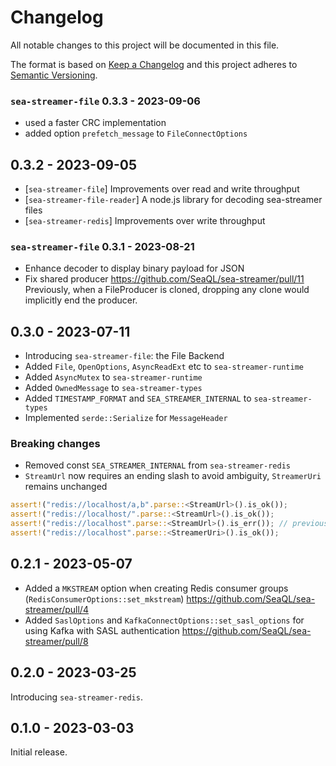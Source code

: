 # Changelog

All notable changes to this project will be documented in this file.

The format is based on [Keep a Changelog](http://keepachangelog.com/)
and this project adheres to [Semantic Versioning](http://semver.org/).

### `sea-streamer-file` 0.3.3 - 2023-09-06

+ used a faster CRC implementation
+ added option `prefetch_message` to `FileConnectOptions`

## 0.3.2 - 2023-09-05

+ [`sea-streamer-file`] Improvements over read and write throughput
+ [`sea-streamer-file-reader`] A node.js library for decoding sea-streamer files
+ [`sea-streamer-redis`] Improvements over write throughput

### `sea-streamer-file` 0.3.1 - 2023-08-21

+ Enhance decoder to display binary payload for JSON
+ Fix shared producer https://github.com/SeaQL/sea-streamer/pull/11
    Previously, when a FileProducer is cloned, dropping any clone would implicitly end the producer.

## 0.3.0 - 2023-07-11

+ Introducing `sea-streamer-file`: the File Backend
+ Added `File`, `OpenOptions`, `AsyncReadExt` etc to `sea-streamer-runtime`
+ Added `AsyncMutex` to `sea-streamer-runtime`
+ Added `OwnedMessage` to `sea-streamer-types`
+ Added `TIMESTAMP_FORMAT` and `SEA_STREAMER_INTERNAL` to `sea-streamer-types`
+ Implemented `serde::Serialize` for `MessageHeader`

### Breaking changes

+ Removed const `SEA_STREAMER_INTERNAL` from `sea-streamer-redis`
+ `StreamUrl` now requires an ending slash to avoid ambiguity, `StreamerUri` remains unchanged
```rust
assert!("redis://localhost/a,b".parse::<StreamUrl>().is_ok());
assert!("redis://localhost/".parse::<StreamUrl>().is_ok());
assert!("redis://localhost".parse::<StreamUrl>().is_err()); // previously this was OK
assert!("redis://localhost".parse::<StreamerUri>().is_ok());
```

## 0.2.1 - 2023-05-07

+ Added a `MKSTREAM` option when creating Redis consumer groups (`RedisConsumerOptions::set_mkstream`) https://github.com/SeaQL/sea-streamer/pull/4
+ Added `SaslOptions` and `KafkaConnectOptions::set_sasl_options` for using Kafka with SASL authentication https://github.com/SeaQL/sea-streamer/pull/8

## 0.2.0 - 2023-03-25

Introducing `sea-streamer-redis`.

## 0.1.0 - 2023-03-03

Initial release.